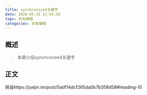 ```yaml
---
title: synchronized关键字
date: 2020-05-25 11:54:39
tags: 并发编程
categories: 并发编程
---
```


## 概述

> 本章介绍synchronized关键字

<!--more-->

## 正文

转自https://juejin.im/post/5adf14dcf265da0b7b358d58#heading-10